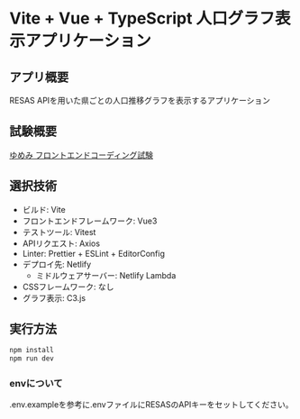 # Vite + Vue + TypeScript 人口グラフ表示アプリケーション

## アプリ概要

RESAS APIを用いた県ごとの人口推移グラフを表示するアプリケーション

## 試験概要

[ゆめみ フロントエンドコーディング試験](https://notion.yumemi.co.jp/0e9ef27b55704d7882aab55cc86c999d)

## 選択技術

- ビルド: Vite
- フロントエンドフレームワーク: Vue3
- テストツール: Vitest
- APIリクエスト: Axios
- Linter: Prettier + ESLint + EditorConfig
- デプロイ先: Netlify
  - ミドルウェアサーバー: Netlify Lambda
- CSSフレームワーク: なし
- グラフ表示: C3.js
## 実行方法

```cmd
npm install
npm run dev 
```
### envについて

.env.exampleを参考に.envファイルにRESASのAPIキーをセットしてください。